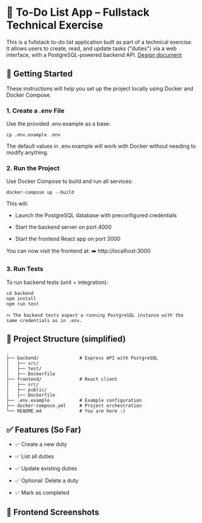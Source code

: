 # 📝 To-Do List App – Fullstack Technical Exercise

This is a fullstack to-do list application built as part of a technical exercise.  
It allows users to create, read, and update tasks ("duties") via a web interface, with a PostgreSQL-powered backend API.
[Design document](https://docs.google.com/document/d/1ssYkYtgYd72OzHAKOSPbM5EbvcMeEdAmzca-nm3hDes/edit?usp=sharing)

## 🚀 Getting Started

These instructions will help you set up the project locally using Docker and Docker Compose.

### 1. Create a .env File
Use the provided .env.example as a base:

    cp .env.example .env

The default values in .env.example will work with Docker without needing to modify anything.

### 2. Run the Project
Use Docker Compose to build and run all services:

    docker-compose up --build

This will:

* Launch the PostgreSQL database with preconfigured credentials

* Start the backend server on port 4000

* Start the frontend React app on port 3000

You can now visit the frontend at:
➡️ http://localhost:3000

### 3. Run Tests
To run backend tests (unit + integration):

    cd backend
    npm install
    npm run test

    >ℹ️ The backend tests expect a running PostgreSQL instance with the same credentials as in .env.

## 📂 Project Structure (simplified)
    .
    ├── backend/               # Express API with PostgreSQL
    │   ├── src/
    │   ├── test/
    │   ├── Dockerfile
    ├── frontend/              # React client
    │   ├── src/
    │   ├── public/
    │   ├── Dockerfile
    ├── .env.example           # Example configuration
    ├── docker-compose.yml     # Project orchestration
    └── README.md              # You are here :)
## ✅ Features (So Far)
* ✅ Create a new duty

* ✅ List all duties

* ✅ Update existing duties

* ✅ Optional: Delete a duty
* ✅ Mark as completed

## 📸 Frontend Screenshots


